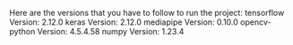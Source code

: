 Here are the versions that you have to follow to run the project:
tensorflow
Version: 2.12.0
keras
Version: 2.12.0
mediapipe
Version: 0.10.0
opencv-python
Version: 4.5.4.58
numpy
Version: 1.23.4
